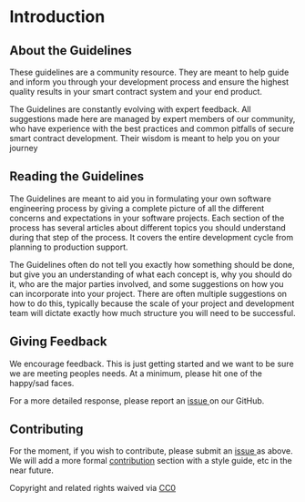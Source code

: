 # Introduction

## About the Guidelines

These guidelines are a community resource. They are meant to help guide and inform you through your development process and ensure the highest quality results in your smart contract system and your end product.

The Guidelines are constantly evolving with expert feedback. All suggestions made here are managed by expert members of our community, who have experience with the best practices and common pitfalls of secure smart contract development. Their wisdom is meant to help you on your journey

## Reading the Guidelines

The Guidelines are meant to aid you in formulating your own software engineering process by giving a complete picture of all the different concerns and expectations in your software projects. Each section of the process has several articles about different topics you should understand during that step of the process. It covers the entire development cycle from planning to production support.

The Guidelines often do not tell you exactly how something should be done, but give you an understanding of what each concept is, why you should do it, who are the major parties involved, and some suggestions on how you can incorporate into your project. There are often multiple suggestions on how to do this, typically because the scale of your project and development team will dictate exactly how much structure you will need to be successful.

## Giving Feedback

We encourage feedback. This is just getting started and we want to be sure we are meeting peoples needs. At a minimum, please hit one of the happy/sad faces.

For a more detailed response, please report an [issue ](https://github.com/SecurEth/guidelines/issues/new)on our GitHub.

## Contributing

For the moment, if you wish to contribute, please submit an [issue ](https://github.com/SecurEth/guidelines/issues/new)as above. We will add a more formal [contribution](contributing/guideline-revision-process.md) section with a style guide, etc in the near future.

Copyright and related rights waived via [CC0](https://creativecommons.org/publicdomain/zero/1.0/)

